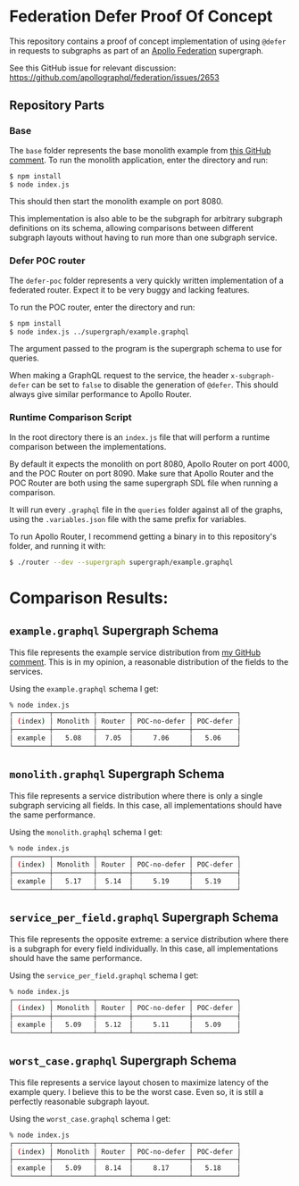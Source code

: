 # Federation Defer Proof Of Concept

This repository contains a proof of concept implementation of using `@defer` in requests to subgraphs as part of an [Apollo Federation](https://www.apollographql.com/docs/federation/) supergraph.

See this GitHub issue for relevant discussion: https://github.com/apollographql/federation/issues/2653

## Repository Parts
### Base

The `base` folder represents the base monolith example from [this GitHub comment](https://github.com/apollographql/federation/issues/2653#issuecomment-1712145052). To run the monolith application, enter the directory and run:
```sh
$ npm install
$ node index.js
```
This should then start the monolith example on port 8080.

This implementation is also able to be the subgraph for arbitrary subgraph definitions on its schema, allowing comparisons between different subgraph layouts without having to run more than one subgraph service.

### Defer POC router

The `defer-poc` folder represents a very quickly written implementation of a federated router. Expect it to be very buggy and lacking features.

To run the POC router, enter the directory and run:
```sh
$ npm install
$ node index.js ../supergraph/example.graphql
```

The argument passed to the program is the supergraph schema to use for queries.

When making a GraphQL request to the service, the header `x-subgraph-defer` can be set to `false` to disable the generation of `@defer`. This should always give similar performance to Apollo Router.

### Runtime Comparison Script

In the root directory there is an `index.js` file that will perform a runtime comparison between the implementations.

By default it expects the monolith on port 8080, Apollo Router on port 4000, and the POC Router on port 8090. Make sure that Apollo Router and the POC Router are both using the same supergraph SDL file when running a comparison.

It will run every `.graphql` file in the `queries` folder against all of the graphs, using the `.variables.json` file with the same prefix for variables.

To run Apollo Router, I recommend getting a binary in to this repository's folder, and running it with:
```sh
$ ./router --dev --supergraph supergraph/example.graphql
```

# Comparison Results:

## `example.graphql` Supergraph Schema
This file represents the example service distribution from [my GitHub comment](https://github.com/apollographql/federation/issues/2653#issuecomment-1712145052). This is in my opinion, a reasonable distribution of the fields to the services.

Using the `example.graphql` schema I get:
```sh
% node index.js
┌─────────┬──────────┬────────┬──────────────┬───────────┐
│ (index) │ Monolith │ Router │ POC-no-defer │ POC-defer │
├─────────┼──────────┼────────┼──────────────┼───────────┤
│ example │   5.08   │  7.05  │     7.06     │   5.06    │
└─────────┴──────────┴────────┴──────────────┴───────────┘
```

## `monolith.graphql` Supergraph Schema
This file represents a service distribution where there is only a single subgraph servicing all fields. In this case, all implementations should have the same performance.

Using the `monolith.graphql` schema I get:
```sh
% node index.js
┌─────────┬──────────┬────────┬──────────────┬───────────┐
│ (index) │ Monolith │ Router │ POC-no-defer │ POC-defer │
├─────────┼──────────┼────────┼──────────────┼───────────┤
│ example │   5.17   │  5.14  │     5.19     │   5.19    │
└─────────┴──────────┴────────┴──────────────┴───────────┘
```

## `service_per_field.graphql` Supergraph Schema
This file represents the opposite extreme: a service distribution where there is a subgraph for every field individually. In this case, all implementations should have the same performance.

Using the `service_per_field.graphql` schema I get:
```sh
% node index.js
┌─────────┬──────────┬────────┬──────────────┬───────────┐
│ (index) │ Monolith │ Router │ POC-no-defer │ POC-defer │
├─────────┼──────────┼────────┼──────────────┼───────────┤
│ example │   5.09   │  5.12  │     5.11     │   5.09    │
└─────────┴──────────┴────────┴──────────────┴───────────┘
```

## `worst_case.graphql` Supergraph Schema
This file represents a service layout chosen to maximize latency of the example query. I believe this to be the worst case. Even so, it is still a perfectly reasonable subgraph layout.

Using the `worst_case.graphql` schema I get:
```sh
% node index.js
┌─────────┬──────────┬────────┬──────────────┬───────────┐
│ (index) │ Monolith │ Router │ POC-no-defer │ POC-defer │
├─────────┼──────────┼────────┼──────────────┼───────────┤
│ example │   5.09   │  8.14  │     8.17     │   5.18    │
└─────────┴──────────┴────────┴──────────────┴───────────┘
```
